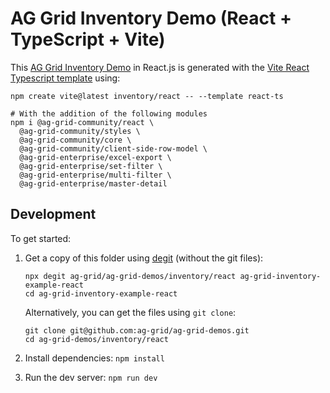 # AG Grid Inventory Demo (React + TypeScript + Vite)

This [AG Grid Inventory Demo](https://ag-grid.com/example-inventory/) in React.js is generated with the [Vite React Typescript template](https://vitejs.dev/guide/) using:

```
npm create vite@latest inventory/react -- --template react-ts

# With the addition of the following modules
npm i @ag-grid-community/react \
  @ag-grid-community/styles \
  @ag-grid-community/core \
  @ag-grid-community/client-side-row-model \
  @ag-grid-enterprise/excel-export \
  @ag-grid-enterprise/set-filter \
  @ag-grid-enterprise/multi-filter \
  @ag-grid-enterprise/master-detail
```

## Development

To get started:

1. Get a copy of this folder using [degit](https://github.com/Rich-Harris/degit) (without the git files):

   ```
   npx degit ag-grid/ag-grid-demos/inventory/react ag-grid-inventory-example-react
   cd ag-grid-inventory-example-react
   ```

   Alternatively, you can get the files using `git clone`:

   ```
   git clone git@github.com:ag-grid/ag-grid-demos.git
   cd ag-grid-demos/inventory/react
   ```

2. Install dependencies: `npm install`
3. Run the dev server: `npm run dev`

